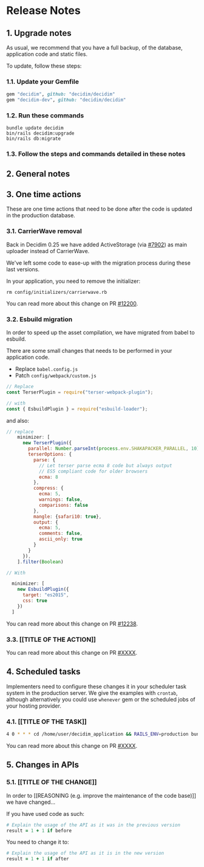 # Release Notes

## 1. Upgrade notes

As usual, we recommend that you have a full backup, of the database, application code and static files.

To update, follow these steps:

### 1.1. Update your Gemfile

```ruby
gem "decidim", github: "decidim/decidim"
gem "decidim-dev", github: "decidim/decidim"
```

### 1.2. Run these commands

```console
bundle update decidim
bin/rails decidim:upgrade
bin/rails db:migrate
```

### 1.3. Follow the steps and commands detailed in these notes

## 2. General notes

## 3. One time actions

These are one time actions that need to be done after the code is updated in the production database.

### 3.1. CarrierWave removal

Back in Decidim 0.25 we have added ActiveStorage (via [\#7902](https://github.com/decidim/decidim/pull/7902)) as main uploader instead of CarrierWave.

We've left some code to ease-up with the migration process during these last versions.

In your application, you need to remove the initializer:

```console
rm config/initializers/carrierwave.rb
```

You can read more about this change on PR [\#12200](https://github.com/decidim/decidim/pull/12200).

### 3.2. Esbuild migration

In order to speed up the asset compilation, we have migrated from babel to esbuild.

There are some small changes that needs to be performed in your application code.

- Replace `babel.config.js`
- Patch `config/webpack/custom.js`

```javascript
// Replace
const TerserPlugin = require("terser-webpack-plugin");

// with
const { EsbuildPlugin } = require("esbuild-loader");
```

and also:

```javascript
// replace
    minimizer: [
      new TerserPlugin({
        parallel: Number.parseInt(process.env.SHAKAPACKER_PARALLEL, 10) || true,
        terserOptions: {
          parse: {
            // Let terser parse ecma 8 code but always output
            // ES5 compliant code for older browsers
            ecma: 8
          },
          compress: {
            ecma: 5,
            warnings: false,
            comparisons: false
          },
          mangle: {safari10: true},
          output: {
            ecma: 5,
            comments: false,
            ascii_only: true
          }
        }
      }),
    ].filter(Boolean)

// With

  minimizer: [
    new EsbuildPlugin({
      target: "es2015",
      css: true
    })
  ]
```

You can read more about this change on PR [\#12238](https://github.com/decidim/decidim/pull/12238).

### 3.3. [[TITLE OF THE ACTION]]

You can read more about this change on PR [\#XXXX](https://github.com/decidim/decidim/pull/XXXX).

## 4. Scheduled tasks

Implementers need to configure these changes it in your scheduler task system in the production server. We give the examples
 with `crontab`, although alternatively you could use `whenever` gem or the scheduled jobs of your hosting provider.

### 4.1. [[TITLE OF THE TASK]]

```bash
4 0 * * * cd /home/user/decidim_application && RAILS_ENV=production bundle exec rails decidim:TASK
```

You can read more about this change on PR [\#XXXX](https://github.com/decidim/decidim/pull/XXXX).

## 5. Changes in APIs

### 5.1. [[TITLE OF THE CHANGE]]

In order to [[REASONING (e.g. improve the maintenance of the code base)]] we have changed...

If you have used code as such:

```ruby
# Explain the usage of the API as it was in the previous version
result = 1 + 1 if before
```

You need to change it to:

```ruby
# Explain the usage of the API as it is in the new version
result = 1 + 1 if after
```
